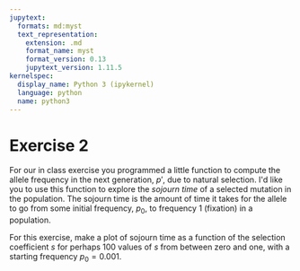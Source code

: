 ```yaml
---
jupytext:
  formats: md:myst
  text_representation:
    extension: .md
    format_name: myst
    format_version: 0.13
    jupytext_version: 1.11.5
kernelspec:
  display_name: Python 3 (ipykernel)
  language: python
  name: python3
---
```



# Exercise 2

For our in class exercise you programmed a little
function to compute the allele frequency in the next 
generation, $p'$, due to natural selection.
I'd like you to use this function to explore the 
_sojourn time_ of a selected mutation in the population.
The sojourn time is the amount of time it takes for the allele
to go from some initial frequency, $p_0$, to frequency 1 (fixation) in a population. 

For this exercise, make a plot of sojourn time as a function of
the selection coefficient $s$ for perhaps 100 values of $s$
from between zero and one, with a starting frequency $p_0 = 0.001$.